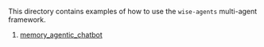 This directory contains examples of how to use the `wise-agents` multi-agent framework.

1. [memory_agentic_chatbot](./memory_agentic_chatbot/README.md)